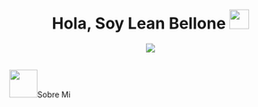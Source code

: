 <h1 align="center">Hola, Soy Lean Bellone <img src="https://media.giphy.com/media/hvRJCLFzcasrR4ia7z/giphy.gif" width="35"></h1>
<p align="center">
  <a href="https://github.com/DenverCoder1/readme-typing-svg"><img src="https://readme-typing-svg.herokuapp.com?font=Time+New+Roman&color=%23C8BE25&size=25&center=true&vCenter=true&width=600&height=100&lines=Desarollador+Web;Estudiante+de+Ingenieria+Informatica;Creador+de+un+Newsletter+Drakonet.com.ar;Siempre+aprendiendo+hablidades+nuevas."></a>
</p>
<br>
<picture><img src = "https://github.com/7oSkaaa/7oSkaaa/blob/main/Images/about_me.gif?raw=true" width = 50px></picture>Sobre Mi<h2></h2> 


<!--
**bleanb/bleanb** is a ✨ _special_ ✨ repository because its `README.md` (this file) appears on your GitHub profile.

Here are some ideas to get you started:

- 🔭 I’m currently working on ...
- 🌱 I’m currently learning ...
- 👯 I’m looking to collaborate on ...
- 🤔 I’m looking for help with ...
- 💬 Ask me about ...
- 📫 How to reach me: ...
- 😄 Pronouns: ...
- ⚡ Fun fact: ...
-->
